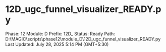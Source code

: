 # 12D_ugc_funnel_visualizer_READY.py

Phase: 12
Module: D
Prefix: 12D_
Status: Ready
Path: D:\MAGIC\scripts\phase12\module_D\12D_ugc_funnel_visualizer_READY.py
Last Updated: July 28, 2025 5:14 PM (GMT+5:30)